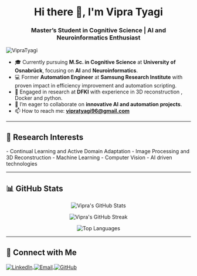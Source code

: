 <h1 align="center">Hi there 👋, I'm Vipra Tyagi</h1>
<h3 align="center">Master’s Student in Cognitive Science | AI and Neuroinformatics Enthusiast</h3>

<p align="left"> <img src="https://komarev.com/ghpvc/?username=VipraTyagi&label=Profile%20views&color=0e75b6&style=flat" alt="VipraTyagi" /> </p>

- 🎓 Currently pursuing **M.Sc. in Cognitive Science** at **University of Osnabrück**, focusing on **AI** and **Neuroinformatics**.
- 💻 Former **Automation Engineer** at **Samsung Research Institute** with proven impact in efficiency improvement and automation scripting.
- 🔭 Engaged in research at **DFKI** with experience in 3D reconstruction , Docker and python.
- 👯 I’m eager to collaborate on **innovative AI and automation projects**.
- 📫 How to reach me: **vipratyagi96@gmail.com**

---

<h2 align="left">🔬 Research Interests</h2>
- Continual Learning and Active Domain Adaptation  
- Image Processing and 3D Reconstruction  
- Machine Learning  
- Computer Vision
- AI driven technologies



---

<h2 align="left">📊 GitHub Stats</h2>
<p align="center">
  <img src="https://github-readme-stats.vercel.app/api?username=VipraTyagi&show_icons=true&theme=radical" alt="Vipra's GitHub Stats" />
</p>
<p align="center">
  <img src="https://github-readme-streak-stats.herokuapp.com/?user=VipraTyagi&theme=radical" alt="Vipra's GitHub Streak" />
</p>
<p align="center">
  <img src="https://github-readme-stats.vercel.app/api/top-langs/?username=VipraTyagi&layout=compact&theme=radical" alt="Top Languages" />
</p>


---

<h2 align="left">🤝 Connect with Me</h2>
<p align="left">
  <a href="https://www.linkedin.com/in/vipra-tyagi/" target="blank">
    <img align="center" src="https://img.shields.io/badge/LinkedIn-0077B5?style=for-the-badge&logo=linkedin&logoColor=white" alt="LinkedIn" />
  </a>
  <a href="mailto:vipratyagi96@gmail.com" target="blank">
    <img align="center" src="https://img.shields.io/badge/Email-D14836?style=for-the-badge&logo=gmail&logoColor=white" alt="Email" />
  </a>
  <a href="https://github.com/VipraTyagi" target="blank">
    <img align="center" src="https://img.shields.io/badge/GitHub-181717?style=for-the-badge&logo=github&logoColor=white" alt="GitHub" />
  </a>
</p>

